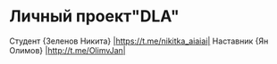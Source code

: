 # Личный проект"DLA"

 Студент {Зеленов Никита} |https://t.me/nikitka_aiaiai|
 Наставник {Ян Олимов} |http://t.me/OlimvJan|
